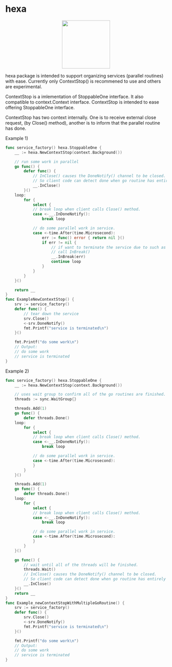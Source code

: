 # hexa

<!-- ![LOGO](http://smallbooks.duckdns.org/wp-content/uploads/2019/05/hexa_icon.png){: width="48"} -->

<center><img src="http://smallbooks.duckdns.org/wp-content/uploads/2019/05/hexa_icon.png" width="150px"></center>

hexa package is intended to support organizing services (parallel routines) with ease.
Currently only ContextStop() is recommened to use and others are experimental.

ContextStop is a imlementation of StoppableOne interface.
It also compatible to context.Context interface.
ContextStop is intended to ease offering StoppableOne interface.

ContextStop has two context internally. One is to receive external close request,
(by Close() method), another is to inform that the parallel routine has done.

Example 1)

```go
func service_factory() hexa.StoppableOne {
    __ := hexa.NewContextStop(context.Background())

    // run some work in parallel
    go func() {
        defer func() {
            // InClose() causes the DoneNotify() channel to be closed.
            // So client code can detect done when go routine has entirely done.
            __.InClose()
        }()
    loop:
        for {
            select {
            // break loop when client calls Close() method.
            case <-__.InDoneNotify():
                break loop

            // do some parallel work in service.
            case <-time.After(time.Microsecond):
                err := func() error { return nil }()
                if err != nil {
                    // if want to terminate the service due to such as internal error,
                    // call InBreak()
                    __.InBreak(err)
                    continue loop
                }
            }
        }
    }()

    return __
}
func ExampleNewContextStop() {
	srv := service_factory()
	defer func() {
        // tear down the service
		srv.Close()
		<-srv.DoneNotify()
		fmt.Printf("service is terminated\n")
	}()

	fmt.Printf("do some work\n")
	// Output:
	// do some work
	// service is terminated
}

```

Example 2)

```go
func service_factory() hexa.StoppableOne {
    __ := hexa.NewContextStop(context.Background())

    // uses wait group to confirm all of the go routines are finished.
    threads := sync.WaitGroup{}

    threads.Add(1)
    go func() {
        defer threads.Done()
    loop:
        for {
            select {
            // break loop when client calls Close() method.
            case <-__.InDoneNotify():
                break loop

            // do some parallel work in service.
            case <-time.After(time.Microsecond):
            }
        }
    }()

    threads.Add(1)
    go func() {
        defer threads.Done()
    loop:
        for {
            select {
            // break loop when client calls Close() method.
            case <-__.InDoneNotify():
                break loop

            // do some parallel work in service.
            case <-time.After(time.Microsecond):
            }
        }
    }()

    go func() {
        // wait until all of the threads will be finished.
        threads.Wait()
        // InClose() causes the DoneNotify() channel to be closed.
        // So client code can detect done when go routine has entirely done.
        __.InClose()
    }()
    return __
}
func Example_newContextStopWithMultipleGoRoutine() {
	srv := service_factory()
	defer func() {
		srv.Close()
		<-srv.DoneNotify()
		fmt.Printf("service is terminated\n")
	}()

	fmt.Printf("do some work\n")
	// Output:
	// do some work
	// service is terminated
}
```

